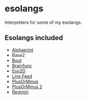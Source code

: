 # esolangs
Interpreters for some of my esolangs.

## Esolangs included

* [Alphaprint](https://www.esolangs.org/wiki/Alphaprint)
* Base2
* [Bout](https://www.esolangs.org/wiki/Bout)
* [Brainfunc](https://www.esolangs.org/wiki/Brainfunc)
* [Eso2D](https://www.esolangs.org/wiki/Eso2D)
* [Line Feed](https://www.esolangs.org/wiki/Line_Feed)
* [PlusOrMinus](https://www.esolangs.org/wiki/PlusOrMinus)
* [PlusOrMinus 2](https://www.esolangs.org/wiki/PlusOrMinus_2)
* [Regimin](https://www.esolangs.org/wiki/Regimin)
